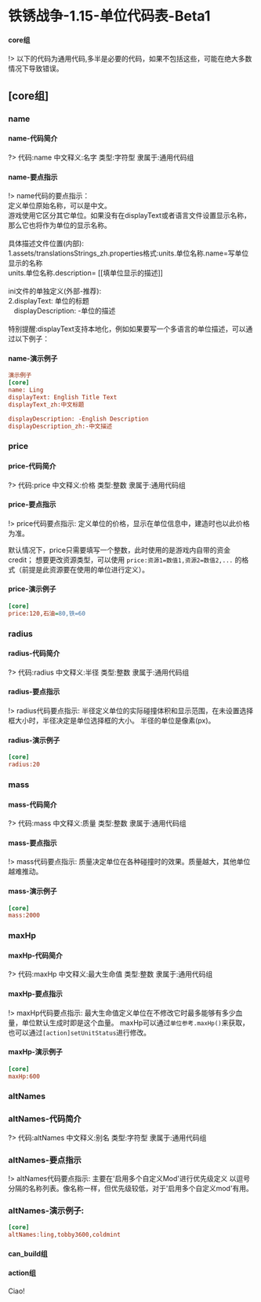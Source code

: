 
# 铁锈战争-1.15-单位代码表-Beta1


<!-- tabs:start -->

#### **core组**
!> 以下的代码为通用代码,多半是必要的代码，如果不包括这些，可能在绝大多数情况下导致错误。
## [core组]
### name
#### name-代码简介
?> 代码:name 中文释义:名字 类型:字符型 隶属于:通用代码组
#### name-要点指示
!> name代码的要点指示：  
定义单位原始名称，可以是中文。  
游戏使用它区分其它单位。如果没有在displayText或者语言文件设置显示名称，那么它也将作为单位的显示名称。  
<br>
具体描述文件位置(内部):    
1.assets/translationsStrings_zh.properties格式:units.单位名称.name=写单位显示的名称  
units.单位名称.description= [[填单位显示的描述]]   
<br>
ini文件的单独定义(外部-推荐):  
2.displayText: 单位的标题  
&nbsp;&nbsp;&nbsp;displayDescription: -单位的描述  
<br>
特别提醒:displayText支持本地化，例如如果要写一个多语言的单位描述，可以通过以下例子：

#### name-演示例子

```ini
演示例子
[core]
name: Ling
displayText: English Title Text
displayText_zh:中文标题

displayDescription: -English Description
displayDescription_zh:-中文描述

```

### price
#### price-代码简介
?> 代码:price 中文释义:价格 类型:整数 隶属于:通用代码组
#### price-要点指示
!> price代码要点指示:
定义单位的价格，显示在单位信息中，建造时也以此价格为准。

默认情况下，price只需要填写一个整数，此时使用的是游戏内自带的资金credit；
想要更改资源类型，可以使用 `price:资源1=数值1,资源2=数值2,...` 的格式（前提是此资源要在使用的单位进行定义）。
#### price-演示例子
```ini
[core]
price:120,石油=80,铁=60
```

### radius
#### radius-代码简介
?> 代码:radius 中文释义:半径 类型:整数 隶属于:通用代码组
#### radius-要点指示
!> radius代码要点指示:
半径定义单位的实际碰撞体积和显示范围，在未设置选择框大小时，半径决定是单位选择框的大小。
半径的单位是像素(px)。
#### radius-演示例子
```ini
[core]
radius:20
```

### mass
#### mass-代码简介
?> 代码:mass 中文释义:质量 类型:整数 隶属于:通用代码组
#### mass-要点指示
!> mass代码要点指示:
质量决定单位在各种碰撞时的效果。质量越大，其他单位越难推动。
#### mass-演示例子
```ini
[core]
mass:2000
```

### maxHp
#### maxHp-代码简介
?> 代码:maxHp 中文释义:最大生命值 类型:整数 隶属于:通用代码组
#### maxHp-要点指示
!> maxHp代码要点指示:
最大生命值定义单位在不修改它时最多能够有多少血量，单位默认生成时即是这个血量。
maxHp可以通过`单位参考.maxHp()`来获取，也可以通过`[action]setUnitStatus`进行修改。
#### maxHp-演示例子
```ini
[core]
maxHp:600
```

### altNames
### altNames-代码简介
?> 代码:altNames 中文释义:别名 类型:字符型 隶属于:通用代码组
### altNames-要点指示
!> altNames代码要点指示:
主要在'启用多个自定义Mod'进行优先级定义
以逗号分隔的名称列表。像名称一样，但优先级较低，对于'启用多个自定义mod'有用。
### altNames-演示例子:
```ini
[core]
altNames:ling,tobby3600,coldmint
```

#### **can_build组**



#### **action组**

Ciao!

<!-- tabs:end -->




